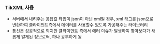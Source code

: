 ### TikXML 사용
- 서버에서 내려주는 응답값 타입이 json이 아닌 xml일 경우, xml 태그를 json으로 변환하여 클라이언트측에서 데이터를 사용할수 있도록 가공해주는 라이브러리
- 통신은 성공적으로 되지만 클라이언트 측에서 에러 이슈가 발생하여 찾아보다가 새롭게 알게된 정보로써, 하나 공부하게 됨
